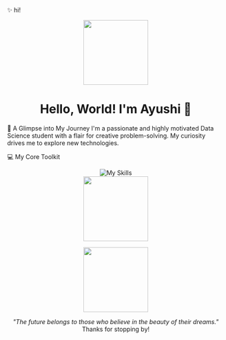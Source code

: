 ✨ hi!
<div align="center">
<img src="https://media.giphy.com/media/v1.Y2lkPTc5MGI3NjExamtuaGJubGp5dnR2cmJxcXd3MjQ2Z2E1YXhxb3BzOXh2eXVuMzJudCZlcD12MV9naWZzX3NlYXJjaCZjdD1n/VePtB3roynxfLYicuV/giphy.gif" width="150"/>
<h1>Hello, World! I'm Ayushi 👋</h1>
</div>

🚀 A Glimpse into My Journey
I'm a passionate and highly motivated Data Science student with a flair for creative problem-solving. My curiosity drives me to explore new technologies. 

💻 My Core Toolkit
<div align="center">
<img src="https://skillicons.dev/icons?i=py,js,docker,aws,git,mongodb,html,css,java,mysql,postman,Vuejs,node" alt="My Skills"/>
<br>
<img src="https://media0.giphy.com/media/v1.Y2lkPTc5MGI3NjExNTRsNnlwZ3I2bXBiN3VrNHNuOWZ0emtuNmc5MjFjNzl6OHQyZ2JkbSZlcD12MV9pbnRlcm5hbF9naWZfYnlfaWQmY3Q9Zw/l0G18BkChcRRctMZ2/giphy.gif" width="150"/>
</div>

<p align="center">
<img src="https://media2.giphy.com/media/v1.Y2lkPTc5MGI3NjExZ2J4ODNmc2ZobTVhZTRxZ2EybHczdGN1YjJzdGFudGJ1OW83bDhmbiZlcD12MV9pbnRlcm5hbF9naWZfYnlfaWQmY3Q9Zw/tFK8urY6XHj2w/giphy.gif" width="150" />
</p>

<p align="center">
<i>"The future belongs to those who believe in the beauty of their dreams."</i>
<br>
Thanks for stopping by!
</p>
